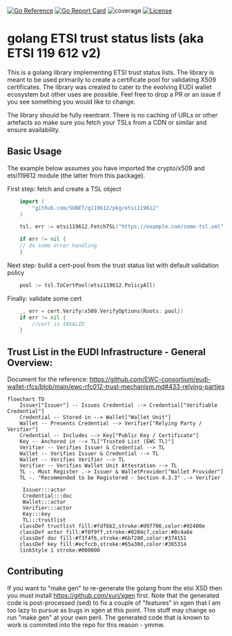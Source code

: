 
[![Go Reference](https://pkg.go.dev/badge/github.com/SUNET/g119612.svg)](https://pkg.go.dev/github.com/SUNET/g119612)
[![Go Report Card](https://goreportcard.com/badge/github.com/SUNET/g119612)](https://goreportcard.com/report/github.com/SUNET/g119612)
![coverage](https://raw.githubusercontent.com/SUNET/g119612/badges/.badges/main/coverage.svg)
[![License](https://img.shields.io/badge/License-BSD_2--Clause-orange.svg)](https://opensource.org/licenses/BSD-2-Clause)

# golang ETSI trust status lists (aka ETSI 119 612 v2)

This is a golang library implementing ETSI trust status lists. The library is meant to be used primarily to create a certificate pool for validating X509 certificates. The library was created to cater to the evolving EUDI wallet ecosystem but other uses are possible. Feel free to drop a PR or an issue if you see something you would like to change.

The library should be fully reentrant. There is no caching of URLs or other artefacts so make sure you fetch your TSLs from a CDN or similar and ensure availability.

## Basic Usage

The example below assumes you have imported the crypto/x509 and etsi119612 module (the latter from this package).

First step: fetch and create a TSL object
```go
    import (
        "github.com/SUNET/g119612/pkg/etsi119612"
    )

    tsl, err := etsi119612.FetchTSL("https://example.com/some-tsl.xml")

    if err != nil {
	// do some error handling
    }
```

Next step: build a cert-pool from the trust status list with default validation policy
```go
    pool := tsl.ToCertPool(etsi119612.PolicyAll)
```

Finally: validate some cert
```go
    _, err = cert.Verify(x509.VerifyOptions{Roots: pool})
    if err != nil {
        //cert is INVALID
    }
```

## Trust List in the EUDI Infrastructure - General Overview:

Document for the reference:
https://github.com/EWC-consortium/eudi-wallet-rfcs/blob/main/ewc-rfc012-trust-mechanism.md#433-relying-parties

```mermaid
flowchart TD
    Issuer["Issuer"] -- Issues Credential --> Credential["Verifiable Credential"]
    Credential -- Stored in --> Wallet["Wallet Unit"]
    Wallet -- Presents Credential --> Verifier["Relying Party / Verifier"]
    Credential -- Includes --> Key["Public Key / Certificate"]
    Key -- Anchored in --> TL["Trusted List (EWC TL)"]
    Verifier -- Verifies Issuer & Credential --> TL
    Wallet -- Verifies Issuer & Credential --> TL
    Wallet -- Verifies Verifier --> TL
    Verifier -- Verifies Wallet Unit Attestation --> TL
    TL -. Must Register .-> Issuer & WalletProvider["Wallet Provider"]
    TL -. "Recommended to be Registered - Section 4.3.3" .-> Verifier

     Issuer:::actor
     Credential:::doc
     Wallet:::actor
     Verifier:::actor
     Key:::key
     TL:::trustlist
    classDef trustlist fill:#fdf6b2,stroke:#d97706,color:#92400e
    classDef actor fill:#f0f9ff,stroke:#0284c7,color:#0c4a6e
    classDef doc fill:#f3f4f6,stroke:#6b7280,color:#374151
    classDef key fill:#ecfccb,stroke:#65a30d,color:#365314
    linkStyle 1 stroke:#000000
```

## Contributing

If you want to "make gen" to re-generate the golang from the etsi XSD then you must install https://github.com/xuri/xgen first. Note that the generated code is post-processed (sed) to fix a couple of "features" in xgen that I am too lazy to pursue as bugs in xgen at this point. This stuff may change so run "make gen" at your own peril. The generated code that is known to work is commited into the repo for this reason - ymmw.

